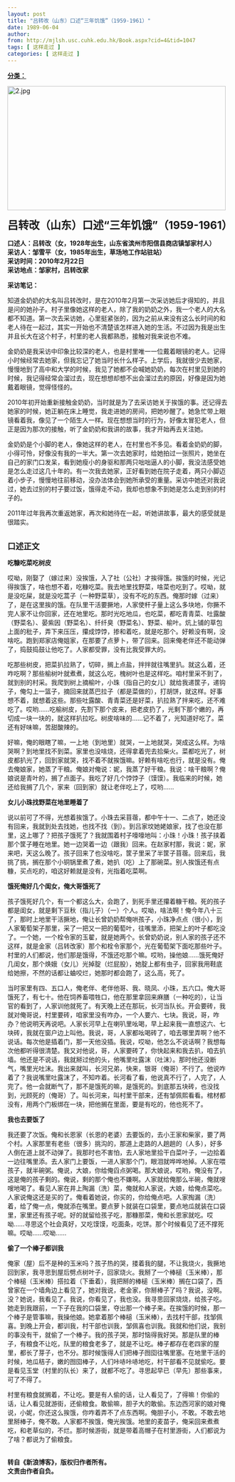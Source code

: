 ```yaml
---
layout: post
title: "吕转改（山东）口述“三年饥饿”（1959-1961）"
date: 1989-06-04
author: 
from: http://mjlsh.usc.cuhk.edu.hk/Book.aspx?cid=4&tid=1047
tags: [ 这样走过 ]
categories: [ 这样走过 ]
---
```


<div style="margin: 15px 10px 10px 0px;">
 <div>
  <span id="ctl00_ContentPlaceHolder1_chapter1_SubjectLabel" style="font-weight:bold;text-decoration:underline;">
   分类：
  </span>
 </div>
 <p>
  <img align="top" alt="2.jpg" border="0" height="278" src="http://mjlsh.usc.cuhk.edu.hk/medias/contents/1047/2.jpg" width="490"/>
 </p>
 <p>
  <strong>
   <font size="5">
    吕转改（山东）口述“三年饥饿”（1959-1961）
   </font>
  </strong>
 </p>
 <p>
  <strong>
   口述人：吕转改（女，1928年出生，山东省滨州市阳信县商店镇邹家村人）
   <br/>
   采访人：邹雪平（女，1985年出生，草场地工作站驻站）
   <br/>
   采访时间：2010年2月22日
   <br/>
   采访地点：邹家村，吕转改家
  </strong>
 </p>
 <p>
  <strong>
   采访笔记：
  </strong>
 </p>
 <p>
  知道金奶奶的大名叫吕转改时，是在2010年2月第一次采访她后才得知的，并且是问的她孙子。村子里像她这样的老人，除了我的奶奶之外，我一个老人的大名都不知道。第一次去采访她，心里挺紧张的，因为之前从来没有这么长时间的和老人待在一起过，其实一开始也不清楚该怎样进入她的生活。不过因为我是出生并且长大在这个村子，村里的老人我都熟悉，接触对我来说也不难。
 </p>
 <p>
  金奶奶是我采访中印象比较深的老人，也是村里唯一一位戴着眼镜的老人。记得小时候经常去她家，但我忘记了她当时长什么样子。上学后，我就很少去她家，慢慢地到了高中和大学的时候，我见了她都不会喊她奶奶，每次在村里见到她的时候，我记得经常会溜过去，现在想想却想不出会溜过去的原因，好像是因为她戴着眼镜，觉得怪怪的。
 </p>
 <p>
  2010年初开始重新接触金奶奶，当时就是为了去采访她关于挨饿的事。还记得去她家的时候，她正躺在床上睡觉，我走进她的房间，把她吵醒了。她急忙带上眼镜看着我，像见了一个陌生人一样。现在想想当时的行为，好像太冒犯老人，但正是因为那次的接触，听了金奶奶和我讲的故事，我才开始再去关注她。
 </p>
 <p>
  金奶奶是个小脚的老人，像她这样的老人，在村里也不多见。看着金奶奶的脚，小得可怜，好像没有我的一半大。第一次去她家时，给她拍过一张照片，她坐在自己的家门口发呆，看到她瘦小的身驱和那两只咄咄逼人的小脚，我没法感受她是怎么走过这几十年的。有一次我去她家，正好看到她在院子走着，两只小脚迈着小步子，慢慢地往前移动，没办法体会到她所承受的重量。采访中她还对我说过，她去过别的村子要过饭，饿得走不动，我却也想象不到她是怎么走到别的村子的。
 </p>
 <p>
  2011年过年我再次重返她家，再次和她待在一起，听她讲故事，最大的感受就是很踏实。
 </p>
 <p>
  <br/>
  <strong>
   <font size="4">
    口述正文
   </font>
  </strong>
 </p>
 <p>
  <strong>
   吃糠吃菜吃树皮
  </strong>
 </p>
 <p>
  哎呦，刚娶了（嫁过来）没挨饿，入了社（公社）才挨得饿。挨饿的时候，光记得挨饿了，啥也想不着，吃糠吃菜。我去地里找野菜，啥菜也吃到了。哎呦，就是没吃屎，就是没吃蒿子（一种野菜草），没有不吃的东西。俺那时嫁（过来）了，是在这里挨的饿。在队里干活要撅地，人家使杆子量上这么多块地，你撅不完人家不让你回家，还在地里吃。那时光吃地瓜，也吃菜，都吃青青菜、吐露酸（野菜名）、晏紫因（野菜名）、纤纤臭（野菜名）、野菜、榆叶。炕上铺的草包上面的秕子，弄下来压压，攥成饽饽，掺和着吃，就是吃那个。好赖没有啊，没啥吃。跑到郑家店俺姐家，在那要了点萝卜，带了回来。回来俺老伴还不能动弹了，捣鼓捣鼓让他吃了。人家都受罪，没有比我受罪大的。
 </p>
 <p>
  吃那些树皮，把菜扒拉熟了，切碎，搁上点盐，拌拌就往嘴里扒。就这么着，还咋吃啊？那些榆树叶就煮煮，就这么吃，槐树叶也是这样吃。咱村里采不到了，就到别的村采。我爬到树上摘榆叶，小珠（指自己的女儿）就给我递筐子，递钩子，俺勾上一篮子，摘回来就蒸巴拉子（都是菜做的），打胡饼，就这样。好事想不着，就想着这些。那些吐露酸、青青菜还是好菜，扒拉熟了拌来吃，还不难吃了。哎哟……吃榆树皮，先割下那个皮来，把老皮扔了，光剩下那个嫩的，再切成一块一块的，就这样扒拉吃。树皮啥味的……记不着了，光知道好吃了。菜还有好味嘛，苦甜酸辣的。
 </p>
 <p>
  好嘛，俺的眼瞎了嘛，一上地（到地里）就哭，一上地就哭，哭成这么样。为啥哭啊？到地里找不到菜。家里也没啥烧，还得拿着兜去拾柴火。菜都吃光了，树皮都扒光了，回到家就哭，找不着不就挨饿嘛。好赖有啥吃也行，就是没有。俺去俺娘家，她蒸了干粮。俺娘对俺说：妮，我蒸了好干粮。我说：啥干粮啊？俺娘说是青叶的，搁了点面子。我吃了好几个饽饽子（馍馍）。我临来的时候，她还给我搁了几个，家来（回到家）就让老伴吃上了，哎哟……
 </p>
 <p>
  <strong>
   女儿小珠找野菜在地里睡着了
  </strong>
 </p>
 <p>
  说以前可了不得，光想着挨饿了。小珠去采苜蓿，都中午十一、二点了，她还没有回来，我就到处去找她，也找不找（到）。到吕家坟她姥娘家，找了也没在那里，这上哪了？把孩子饿死了？我就围着村子嚎嚎地叫：小珠！小珠！孩子挟着那个筐子睡在地里。她一边哭着一边（跟我）回来。在赵家村那，我说：妮，家来吧，天这么晚了。孩子回来了也没啥吃，筐子里采了半筐子苜蓿。回来后，我挑了挑，搁在那个小铜锅里煮了煮，她扒（吃）上了那碗菜。别人挨饿还有点糠，买点吃的，咱这好赖就是没有，光指着吃菜啊。
 </p>
 <p>
  <strong>
   饿死俺好几个闺女，俺大哥饿死了
  </strong>
 </p>
 <p>
  孩子饿死好几个，有一个都这么大，会跑了，到死手里还攥着糠干粮。死的孩子都是闺女，就是剩下豆秋（指儿子）（一）个人。哎呦，啥法啊！俺今年八十三了，那时上地里干活撅地，俺让长曾奶奶帮俺哄孩子，小珠净点点（很小），到人家葡萄架子那里，采了一把又一把的葡萄叶，往嘴里添，把架上的叶子都吃没了。一个她，一个栓令家的玉翟，就是她两个。长曾奶奶说，别人家的孩子还不这样，就是金家（吕转改家）那个和栓令家那个，光在葡萄架下面吃那些叶子。村里的人们都说，他们那是饿得，不饿还吃那个嘛。哎哟，操他娘……饿死俺好几闺女，那个焕娥（女儿）光掉腚（烂屁股），她腚上都有虫子，回家我用鞋底给她擦，不然的话都让蛐咬烂，她那时都会跑了，这么高，死了。
 </p>
 <p>
  当时家里有四、五口人，俺老伴、老伴他哥、我、晓凤、小珠，五六口。俺大哥饿死了，有七十。他在饲养畜喂牲口，他在那里拿回来麻膳（一种吃的），让当官的看到了，人家训他就死了。有天晚上还在那玩，长河当队长。开会要砖，我就对俺哥说，村里要砖，咱家里没有咋办，一个人要六、七块。我说，哥，咋办？他说明天再说吧。人家长河早上在喇叭里吆喝，早上起来我一直想这六、七块砖，我就在窗户边上叫他。我说，哥，人家都吆喝砖了，咱去哪里弄啊？他不说话。每次他是插着门，那一天他没插。我说，哎呦，他怎么不说话啊？我想每次他都听得很清楚。我又对他说，哥，人家要砖了，你快起来和我去扒，咱去扒墙。他还是不说话，我就掰过他的头，他嘴里吐露沫（吐沫）。那时他还没断气，嘴里光吐沫。我出来就叫，长河兄弟，快来，银哥（俺哥）不行了。他说咋着了？我说嘴里吐露沫了，不知咋着。长河看了看，他说真不行了，人完了，人完了。他一会就断气了，那不是饿死的嘛，是饿死的。到底那五块砖，也没找到，光顾死的（俺哥）了。叫长河来，叫村里干部来，还有邹佩熙看看。棺材都没有，用两个门板绑在一块，把他搁在里面，要是有吃的，他也死不了。
 </p>
 <p>
  <strong>
   我也去要饭了
  </strong>
 </p>
 <p>
  我还要了次饭。俺和长恩家（长恩的老婆）去要饭的，去小王家和柴家，要了两个村。人家那里有老些（很多）挑沟的，那道上走路的人趟趟的（人多），好多人倒在道上就不动弹了。我那时也不害怕，去人家地里拾干白菜叶子，一边拾着一边往嘴里添。去人家门上要饭，一进人家那个门，眼泪就哗哗地掉。人家在喂孩子，就半碗粥。俺说，大娘，你给俺舀点粥喝。那大娘说，哎哟，俺没有了，这是俺的孩子剩的。俺说，剩的那个俺也不嫌啊。人家就给俺那么半碗，俺就嗖嗖地喝了。看见人家在井上陶漏（洗）菜，俺就和人家说，大娘，给俺点菜吃。人家说俺这还是买的了。俺看着她说，你买的，你给俺点吧。人家掏漏（洗）着，给了俺一点，俺就添在嘴里。要点萝卜就装在口袋里，要点地瓜就装在口袋里，家里还有孩子呢。好的就留给孩子吃，那糠那菜，俺和长恩家就吃。哎呦……寻思这个社会真好，又吃馍馍，吃面条，吃饼。那个时候看见了还不撑死嘛。哎呦……哎呦……
 </p>
 <p>
  <strong>
   偷了一个棒子都训我
  </strong>
 </p>
 <p>
  俺家（屋）后不是种的玉米吗？孩子热的哭，搂着我的腿，不让我烧火，我撅地回到家，我寻思到屋后劈点树叶子，回家烧火。我掰了一个棒槌（玉米棒），那个棒槌（玉米棒）搭拉着（下垂着），我把掰的棒槌（玉米棒）搁在口袋了，西曾家在一个墙角边上看见了，她对我说，老金家，你掰棒子了吗？我说，没啊。没？她说，我看见了。我说，你看见了，我也没。我寻思回家烧烧，给孩子吃。她走到我跟前，一下子在我的口袋里，夺出那一个棒子来。在挨饿的时候，那一个棒子是管事嘛，我操他娘。她拿着那个棒槌（玉米棒），去找村干部，找邹佩喜。到晚上开会，都训我，村干部也训我，邹佩喜也训我。我就和他们说，我别的事没有干，就偷了一个棒子。我的孩子哭，那时恼得我好哭。那是队里的棒子，有粮食不让吃，队里的粮食老多了，就是不让吃。棒子都存在老四家的屋里，都长了芽子，也不分。那时候饿得人们把棒子囫囵往嘴里塞。在地里干活的时候，地瓜秸子，嫩的囫囵棒子，人们咔哧咔哧地吃，村干部看不见就偷吃。要是看见玉堂（村里的队长）来了，就都不吃了。寻思起早已（早先）那些事来，可了不得了。
 </p>
 <p>
  村里有粮食就搁着，不让吃。要是有人偷的话，让人看见了，了得嘛！你偷的话，让人看见就游街，还偷粮食。敢偷嘛，胆子大的敢偷。东边西河家的娘对俺说，小妮，你还这么挨饿，你咋着弄不了点东西啊。俺胆子小，不敢。不敢去地里掰棒子，俺不敢。人家都不挨饿，俺光挨饿。地里的麦苗子，俺采回来煮煮吃，和老草似的，不烂。那时候游街，就是带着高帽子在村里游街，人们都说为了啥？都说为了偷粮食。
 </p>
 <p>
  <br/>
  <strong>
   转自《新浪博客》，版权归作者所有。
   <br/>
   文责由作者自负。
  </strong>
 </p>
</div>

